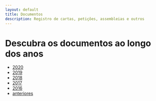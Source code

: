 ```yaml
---
layout: default
title: Documentos
description: Registro de cartas, petições, assembleias e outros
---
```


<!--
Em href="" colocar dentro das aspas o link
do caminho do arquivo documentos.md do respectivo ano
-->

# Descubra os documentos ao longo dos anos
* <a href="\dados\2020\documentos">2020</a>
* <a href="\dados\2019\documentos">2019</a>
* <a href="\dados\2018\documentos">2018</a>
* <a href="\dados\2017\documentos">2017</a>
* <a href="\dados\2016\documentos">2016</a>
* <a href="\dados\anteriores\documentos">anteriores</a>

